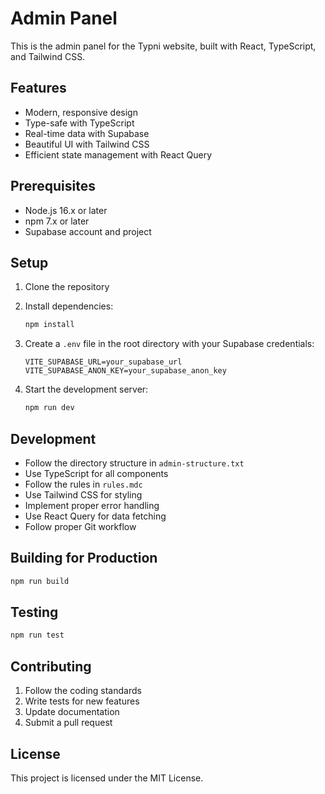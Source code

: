 # Admin Panel

This is the admin panel for the Typni website, built with React, TypeScript, and Tailwind CSS.

## Features

- Modern, responsive design
- Type-safe with TypeScript
- Real-time data with Supabase
- Beautiful UI with Tailwind CSS
- Efficient state management with React Query

## Prerequisites

- Node.js 16.x or later
- npm 7.x or later
- Supabase account and project

## Setup

1. Clone the repository
2. Install dependencies:
   ```bash
   npm install
   ```

3. Create a `.env` file in the root directory with your Supabase credentials:
   ```
   VITE_SUPABASE_URL=your_supabase_url
   VITE_SUPABASE_ANON_KEY=your_supabase_anon_key
   ```

4. Start the development server:
   ```bash
   npm run dev
   ```

## Development

- Follow the directory structure in `admin-structure.txt`
- Use TypeScript for all components
- Follow the rules in `rules.mdc`
- Use Tailwind CSS for styling
- Implement proper error handling
- Use React Query for data fetching
- Follow proper Git workflow

## Building for Production

```bash
npm run build
```

## Testing

```bash
npm run test
```

## Contributing

1. Follow the coding standards
2. Write tests for new features
3. Update documentation
4. Submit a pull request

## License

This project is licensed under the MIT License.
